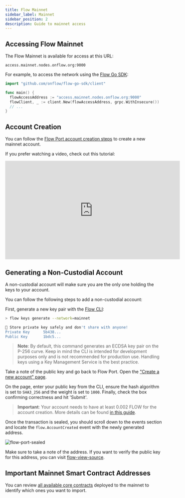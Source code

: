 ```yaml
---
title: Flow Mainnet
sidebar_label: Mainnet
sidebar_position: 2
description: Guide to mainnet access
---
```


## Accessing Flow Mainnet

The Flow Mainnet is available for access at this URL:

```
access.mainnet.nodes.onflow.org:9000
```

For example, to access the network using the [Flow Go SDK](https://github.com/onflow/flow-go-sdk):

```go
import "github.com/onflow/flow-go-sdk/client"

func main() {
  flowAccessAddress := "access.mainnet.nodes.onflow.org:9000"
  flowClient, _ := client.New(flowAccessAddress, grpc.WithInsecure())
  // ...
}
```

## Account Creation

You can follow the [Flow Port account creation steps](../../networks/flow-port/index.md) to create a new mainnet account.

If you prefer watching a video, check out this tutorial:

<iframe
  width="560"
  height="315"
  src="https://www.youtube-nocookie.com/embed/vXui7uO4cIQ"
  title="YouTube video player"
  frameborder="0"
  allow="accelerometer; autoplay; clipboard-write; encrypted-media; gyroscope; picture-in-picture"
  allowfullscreen
></iframe>

## Generating a Non-Custodial Account

A non-custodial account will make sure you are the only one holding the keys to your account.

You can follow the following steps to add a non-custodial account:

First, generate a new key pair with the [Flow CLI](https://github.com/onflow/flow-cli):

```sh
> flow keys generate --network=mainnet

🔴️ Store private key safely and don't share with anyone!
Private Key      5b438...
Public Key       1bdc5...
```

> **Note**: By default, this command generates an ECDSA key pair on the P-256 curve. Keep in mind the CLI is intended for development purposes only and is not recommended for production use. Handling keys using a Key Management Service is the best practice.

Take a note of the public key and go back to Flow Port. Open the ["Create a new account" page](https://port.flow.com/transaction?hash=a0a78aa7821144efd5ebb974bb52ba04609ce76c3863af9d45348db93937cf98&showcode=false&weight=1000&halg=3).

On the page, enter your public key from the CLI, ensure the hash algorithm is set to `SHA3_256` and the weight is set to `1000`. Finally, check the box confirming correctness and hit 'Submit'.

> **Important**: Your account needs to have at least 0.002 FLOW for the account creation. More details can be found [in this guide](../../build/basics/fees.md#storage).

Once the transaction is sealed, you should scroll down to the events section and locate the `flow.AccountCreated` event with the newly generated address.

![flow-port-sealed](port-sealed-tx.png)

Make sure to take a note of the address. If you want to verify the public key for this address, you can visit [flow-view-source](https://flow-view-source.com/).

## Important Mainnet Smart Contract Addresses

You can review [all available core contracts](../../build/core-contracts/index.md) deployed to the mainnet to identify which ones you want to import.

